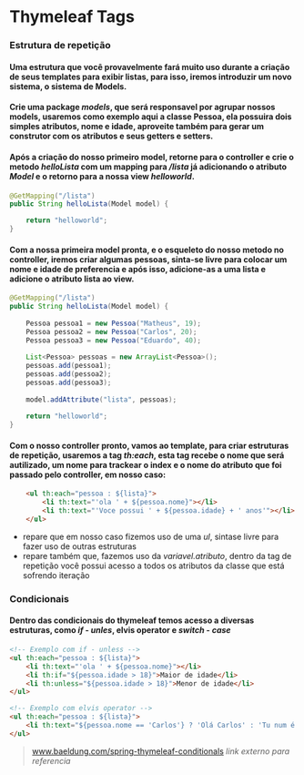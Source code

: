 # Thymeleaf Tags

### Estrutura de repetição
#### Uma estrutura que você provavelmente fará muito uso durante a criação de seus templates para exibir listas, para isso, iremos introduzir um novo sistema, o sistema de Models.
#### Crie uma package _models_, que será responsavel por agrupar nossos models, usaremos como exemplo aqui a classe Pessoa, ela possuira dois simples atributos, nome e idade, aproveite também para gerar um construtor com os atributos e seus getters e setters.
#### Após a criação do nosso primeiro model, retorne para o controller e crie o metodo _helloLista_ com um mapping para _/lista_ já adicionando o atributo _Model_ e o retorno para a nossa view _helloworld_.
```java
@GetMapping("/lista")
public String helloLista(Model model) {

    return "helloworld";
}
```

#### Com a nossa primeira model pronta, e o esqueleto do nosso metodo no controller, iremos criar algumas pessoas, sinta-se livre para colocar um nome e idade de preferencia e após isso, adicione-as a uma lista e adicione o atributo lista ao view.
```java
@GetMapping("/lista")
public String helloLista(Model model) {
		
	Pessoa pessoa1 = new Pessoa("Matheus", 19);
	Pessoa pessoa2 = new Pessoa("Carlos", 20);
	Pessoa pessoa3 = new Pessoa("Eduardo", 40);
		
	List<Pessoa> pessoas = new ArrayList<Pessoa>();
	pessoas.add(pessoa1);
	pessoas.add(pessoa2);
	pessoas.add(pessoa3);
	
	model.addAttribute("lista", pessoas);
	
	return "helloworld";
}
```
#### Com o nosso controller pronto, vamos ao template, para criar estruturas de repetição, usaremos a tag _th:each_, esta tag recebe o nome que será autilizado, um nome para trackear o index e o nome do atributo que foi passado pelo controller, em nosso caso:
```html
	<ul th:each="pessoa : ${lista}">
		<li th:text="'ola ' + ${pessoa.nome}"></li>
		<li th:text="'Voce possui ' + ${pessoa.idade} + ' anos'"></li>
	</ul>
```
* repare que em nosso caso fizemos uso de uma _ul_, sintase livre para fazer uso de outras estruturas
* repare também que, fazemos uso da _variavel.atributo_, dentro da tag de repetição você possui acesso a todos os atributos da classe que está sofrendo iteração

### Condicionais
#### Dentro das condicionais do thymeleaf temos acesso a diversas estruturas, como _if_ - _unles_, elvis operator e _switch_ - _case_
```html
<!-- Exemplo com if - unless -->
<ul th:each="pessoa : ${lista}">
	<li th:text="'ola ' + ${pessoa.nome}"></li>
	<li th:if="${pessoa.idade > 18}">Maior de idade</li>
	<li th:unless="${pessoa.idade > 18}">Menor de idade</li>
</ul>

<!-- Exemplo com elvis operator -->
<ul th:each="pessoa : ${lista}">
	<li th:text="${pessoa.nome == 'Carlos'} ? 'Olá Carlos' : 'Tu num é o Carlos'"></li>
</ul>
```

> www.baeldung.com/spring-thymeleaf-conditionals   _link externo para referencia_